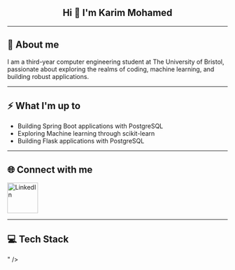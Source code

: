 <h2 align="center">Hi 👋 I'm Karim Mohamed</h2>

---

## 🔭 About me 
I am a third-year computer engineering student at The University of Bristol, passionate about exploring the realms of coding, machine learning, and building robust applications.

---

## ⚡ What I'm up to
- Building Spring Boot applications with PostgreSQL
- Exploring Machine learning through scikit-learn
- Building Flask applications with PostgreSQL

---

## 🌐 Connect with me
<a href="https://www.linkedin.com/in/karimmohamed03/" target="_blank">
  <img alt="LinkedIn" width="70px" style="padding-right:10px;" src="https://cdn.jsdelivr.net/gh/devicons/devicon/icons/linkedin/linkedin-original.svg">
</a>
<br>

---

## 💻 Tech Stack

<!--
**Karim-Mohamed03/Karim-Mohamed03** is a ✨ _special_ ✨ repository because its `README.md` (this file) appears on your GitHub profile.

Here are some ideas to get you started:

- 🔭 I’m currently working on ...
- 🌱 I’m currently learning ...
- 👯 I’m looking to collaborate on ...
- 🤔 I’m looking for help with ...
- 💬 Ask me about ...
- 📫 How to reach me: ...
- 😄 Pronouns: ...
- ⚡ Fun fact: ...
-->" />
          





<!--
**Karim-Mohamed03/Karim-Mohamed03** is a ✨ _special_ ✨ repository because its `README.md` (this file) appears on your GitHub profile.

Here are some ideas to get you started:

- 🔭 I’m currently working on ...
- 🌱 I’m currently learning ...
- 👯 I’m looking to collaborate on ...
- 🤔 I’m looking for help with ...
- 💬 Ask me about ...
- 📫 How to reach me: ...
- 😄 Pronouns: ...
- ⚡ Fun fact: ...
-->
